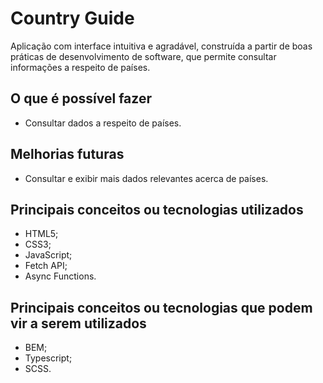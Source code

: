 # Country Guide

Aplicação com interface intuitiva e agradável, construída a partir de boas práticas de desenvolvimento de software, que permite consultar informações a respeito de países.

## O que é possível fazer
* Consultar dados a respeito de países.

## Melhorias futuras
* Consultar e exibir mais dados relevantes acerca de países.

## Principais conceitos ou tecnologias utilizados
* HTML5;
* CSS3;
* JavaScript;
* Fetch API;
* Async Functions.

## Principais conceitos ou tecnologias que podem vir a serem utilizados
* BEM;
* Typescript;
* SCSS.
